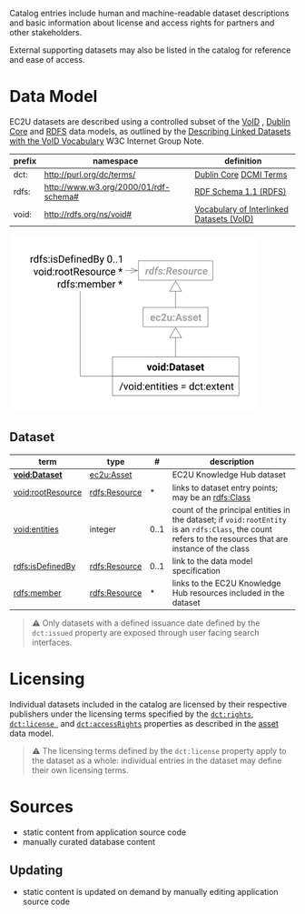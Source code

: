 Catalog entries include human and machine-readable dataset descriptions and basic information about
license and access rights for partners and other stakeholders.

External supporting datasets may also be listed in the catalog for reference and ease of access.

# Data Model

EC2U datasets are described using a controlled subset
of
the [VoID](https://www.w3.org/TR/void/) , [Dublin Core](https://www.dublincore.org/specifications/dublin-core/dcmi-terms/)
and [RDFS](https://www.w3.org/TR/rdf11-schema/) data models, as outlined by
the [Describing Linked Datasets with the VoID Vocabulary](https://www.w3.org/TR/void/) W3C Internet Group Note.

| prefix | namespace                             | definition                                                                                                                |
|--------|---------------------------------------|---------------------------------------------------------------------------------------------------------------------------|
| dct:   | http://purl.org/dc/terms/             | [Dublin Core](https://www.dublincore.org) [DCMI Terms](https://www.dublincore.org/specifications/dublin-core/dcmi-terms/) |
| rdfs:  | http://www.w3.org/2000/01/rdf-schema# | [RDF Schema 1.1 (RDFS)](https://www.w3.org/TR/rdf11-schema/)                                                              |
| void:  | http://rdfs.org/ns/void#              | [Vocabulary of Interlinked Datasets (VoID)](http://vocab.deri.ie/void)                                                    |

![dataset data model](index/datasets.svg#50)

## Dataset

| term                                                                 | type                                   | #    | description                                                                                                                                               |
|----------------------------------------------------------------------|----------------------------------------|------|-----------------------------------------------------------------------------------------------------------------------------------------------------------|
| **[void:Dataset](https://www.w3.org/TR/void/#dataset)**              | [ec2u:Asset](assets.md)                |      | EC2U Knowledge Hub dataset                                                                                                                                |
| [void:rootResource](https://www.w3.org/TR/void/#root-resource)       | [rdfs:Resource](resources.md)          | *    | links to dataset entry points; may be an [rdfs:Class](https://www.w3.org/TR/rdf-schema/#ch_class)                                                         |
| [void:entities](https://www.w3.org/TR/void/#statistics)              | integer                                | 0..1 | count of the principal entities in the dataset; if `void:rootEntity` is an `rdfs:Class`, the count refers to the resources that are instance of the class |
| [rdfs:isDefinedBy](https://www.w3.org/TR/rdf-schema/#ch_isdefinedby) | [rdfs:Resource](resources.md)          | 0..1 | link to the data model specification                                                                                                                      |
| [rdfs:member](https://www.w3.org/TR/rdf-schema/#ch_member)           | [rdfs:Resource](resources.md#resource) | *    | links to the EC2U Knowledge Hub resources included in the dataset                                                                                         |

> **⚠️**  Only datasets with a defined issuance date defined by the `dct:issued` property are exposed through user
> facing search interfaces.

# Licensing

Individual datasets included in the catalog are licensed by their respective publishers under the licensing terms
specified by
the [`dct:rights`](https://www.w3.org/TR/vocab-dcat-2/#Property:resource_rights), [`dct:license `](https://www.w3.org/TR/vocab-dcat-2/#Property:resource_license)
and  [`dct:accessRights`](https://www.w3.org/TR/vocab-dcat-2/#Property:resource_access_rights) properties as described
in the [asset](assets.md) data model.

> **⚠️** The licensing terms defined by the `dct:license` property apply to the dataset as a whole: individual entries
> in the dataset may define their own licensing terms.

# Sources

* static content from application source code
* manually curated database content

## Updating

* static content is updated on demand by manually editing application source code
